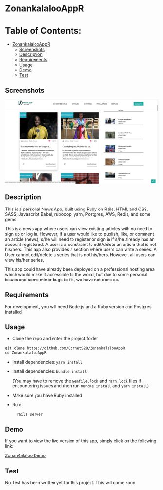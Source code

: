 # ZonankalalooAppR

# Table of Contents:

- [ZonankalalooAppR](#zonankalalooappr)
  * [Screenshots](#screenshots)
  * [Description](#description)
  * [Requirements](#requirements)
  * [Usage](#usage)
  * [Demo](#demo)
  * [Test](#test)



## Screenshots
![](public/img/screenschot.png)

## Description

This is a personal News App, built using  Ruby on Rails, HTML and CSS, SASS, Javascript Babel, rubocop, yarn, Postgres, AWS, Redis, and some gems. 

This is a news app where users can view existing articles with no need to sign up or log in. However, if a user would like to publish, like, or comment an article (news), s/he will need to register or sign in if s/he already has an account registered. A user is a constraint to edit/delete an article that is not his/hers. This app also provides a section where users can write a series. A User cannot edit/delete a series that is not his/hers. However, all users can view his/her series.

This app could have already been deployed on a professional hosting area which would make it accessible to the world, but due to some personal issues and some minor bugs to fix, we have not done so.

## Requirements

For development, you will need Node.js and a Ruby version and Postgres installed


## Usage

- Clone the repo and enter the project folder
```
git clone https://github.com/CornetS28/ZonankalalooAppR 
cd ZonankalalooAppR 
```
- Install dependencies: ```yarn install```
- Install dependencies: ```bundle install```
  
  (You may have to remove the `Gemfile.lock` and `Yarn.lock` files if encountering issues and then run ```bundle install``` and  ```yarn install```)
- Make sure you have Ruby installed
- Run:
    ```
      rails server 
    ```
 
 ## Demo
 If you want to view the live version of this app, simply click on the following link: 
 
  [ZonanKalaloo Demo](https://fathomless-stream-70466.herokuapp.com/)
  
## Test
No Test has been written yet for this project. This will come soon
